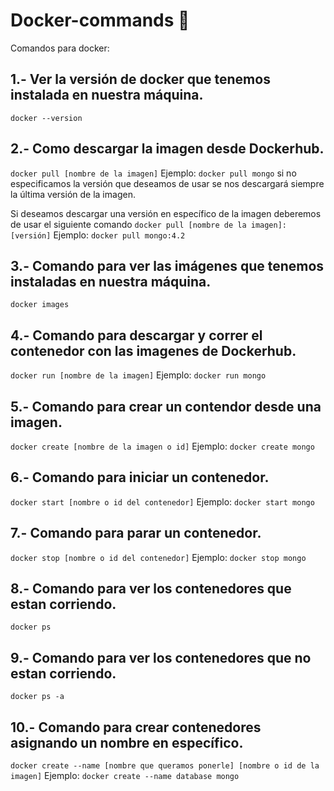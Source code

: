 # Docker-commands :whale:

Comandos para docker:

## 1.- Ver la versión de docker que tenemos instalada en nuestra máquina.
```docker --version```

## 2.- Como descargar la imagen desde Dockerhub.
```docker pull [nombre de la imagen]```
Ejemplo: ```docker pull mongo``` si no especificamos la versión que deseamos de usar se nos descargará siempre la última versión de la imagen.

Si deseamos descargar una versión en específico de la imagen deberemos de usar el siguiente comando ```docker pull [nombre de la imagen]:[versión]```
Ejemplo: ```docker pull mongo:4.2```

## 3.- Comando para ver las imágenes que tenemos instaladas en nuestra máquina.
```docker images```

## 4.- Comando para descargar y correr el contenedor con las imagenes de Dockerhub.
```docker run [nombre de la imagen]``` 
Ejemplo: ```docker run mongo```

## 5.- Comando para crear un contendor desde una imagen.
```docker create [nombre de la imagen o id]``` Ejemplo: ```docker create mongo```

## 6.- Comando para iniciar un contenedor.
```docker start [nombre o id del contenedor]```
Ejemplo: ```docker start mongo```

## 7.- Comando para parar un contenedor.
```docker stop [nombre o id del contenedor]```
Ejemplo: ```docker stop mongo```

## 8.- Comando para ver los contenedores que estan corriendo.
```docker ps```

## 9.- Comando para ver los contenedores que no estan corriendo.
```docker ps -a```

## 10.- Comando para crear contenedores asignando un nombre en específico.
```docker create --name [nombre que queramos ponerle] [nombre o id de la imagen]```
Ejemplo: ```docker create --name database mongo```






